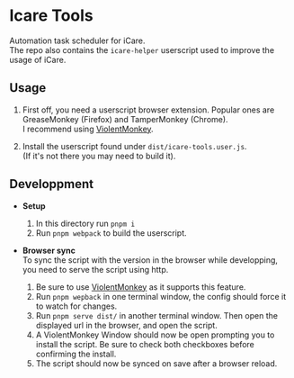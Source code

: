 # Icare Tools

Automation task scheduler for iCare.  
The repo also contains the `icare-helper` userscript used to improve the usage of iCare.

## Usage

1. First off, you need a userscript browser extension. Popular ones are GreaseMonkey (Firefox) and TamperMonkey (Chrome).  
   I recommend using [ViolentMonkey](https://violentmonkey.github.io/).

2. Install the userscript found under `dist/icare-tools.user.js`.  
   (If it's not there you may need to build it).

## Developpment

- **Setup**

  1.  In this directory run `pnpm i`
  2.  Run `pnpm webpack` to build the userscript.

- **Browser sync**  
   To sync the script with the version in the browser while developping, you need to serve the script using http.

  1. Be sure to use [ViolentMonkey](https://violentmonkey.github.io/) as it supports this feature.
  2. Run `pnpm wepback` in one terminal window, the config should force it to watch for changes.
  3. Run `pnpm serve dist/` in another terminal window. Then open the displayed url in the browser, and open the script.
  4. A ViolentMonkey Window should now be open prompting you to install the script. Be sure to check both checkboxes before confirming the install.
  5. The script should now be synced on save after a browser reload.

